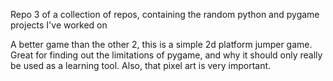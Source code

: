 Repo 3 of a collection of repos, containing the random python and pygame projects I've worked on

A better game than the other 2, this is a simple 2d platform jumper game. Great for finding out the limitations of pygame, and why it should only really be used as a learning tool. 
Also, that pixel art is very important.

